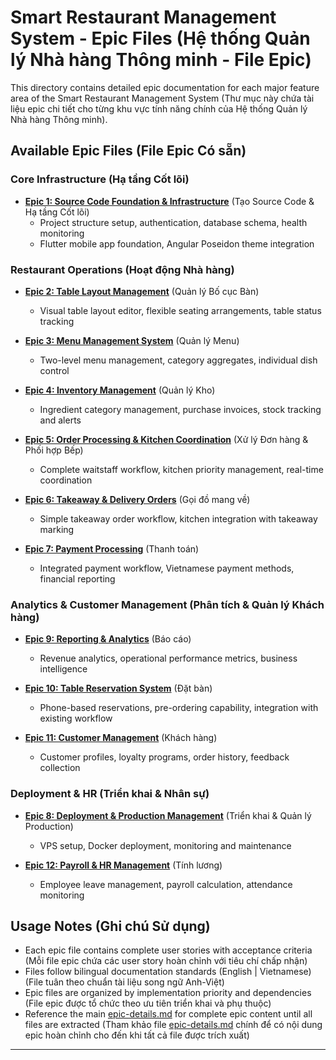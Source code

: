# Smart Restaurant Management System - Epic Files (Hệ thống Quản lý Nhà hàng Thông minh - File Epic)

This directory contains detailed epic documentation for each major feature area of the Smart Restaurant Management System (Thư mục này chứa tài liệu epic chi tiết cho từng khu vực tính năng chính của Hệ thống Quản lý Nhà hàng Thông minh).

## Available Epic Files (File Epic Có sẵn)

### Core Infrastructure (Hạ tầng Cốt lõi)
- **[Epic 1: Source Code Foundation & Infrastructure](./epic-1-source-code-foundation.md)** (Tạo Source Code & Hạ tầng Cốt lõi)
  - Project structure setup, authentication, database schema, health monitoring
  - Flutter mobile app foundation, Angular Poseidon theme integration

### Restaurant Operations (Hoạt động Nhà hàng)
- **[Epic 2: Table Layout Management](./epic-2-table-layout-management.md)** (Quản lý Bố cục Bàn)
  - Visual table layout editor, flexible seating arrangements, table status tracking

- **[Epic 3: Menu Management System](./epic-3-menu-management.md)** (Quản lý Menu)
  - Two-level menu management, category aggregates, individual dish control

- **[Epic 4: Inventory Management](./epic-4-inventory-management.md)** (Quản lý Kho)
  - Ingredient category management, purchase invoices, stock tracking and alerts

- **[Epic 5: Order Processing & Kitchen Coordination](./epic-5-order-processing.md)** (Xử lý Đơn hàng & Phối hợp Bếp)
  - Complete waitstaff workflow, kitchen priority management, real-time coordination

- **[Epic 6: Takeaway & Delivery Orders](./epic-6-takeaway-delivery.md)** (Gọi đồ mang về)
  - Simple takeaway order workflow, kitchen integration with takeaway marking

- **[Epic 7: Payment Processing](./epic-7-payment-processing.md)** (Thanh toán)
  - Integrated payment workflow, Vietnamese payment methods, financial reporting

### Analytics & Customer Management (Phân tích & Quản lý Khách hàng)
- **[Epic 9: Reporting & Analytics](./epic-9-reporting-analytics.md)** (Báo cáo)
  - Revenue analytics, operational performance metrics, business intelligence

- **[Epic 10: Table Reservation System](./epic-10-table-reservation.md)** (Đặt bàn)
  - Phone-based reservations, pre-ordering capability, integration with existing workflow

- **[Epic 11: Customer Management](./epic-11-customer-management.md)** (Khách hàng)
  - Customer profiles, loyalty programs, order history, feedback collection

### Deployment & HR (Triển khai & Nhân sự)
- **[Epic 8: Deployment & Production Management](./epic-8-deployment.md)** (Triển khai & Quản lý Production)
  - VPS setup, Docker deployment, monitoring and maintenance

- **[Epic 12: Payroll & HR Management](./epic-12-payroll-hr.md)** (Tính lương)
  - Employee leave management, payroll calculation, attendance monitoring

## Usage Notes (Ghi chú Sử dụng)

- Each epic file contains complete user stories with acceptance criteria (Mỗi file epic chứa các user story hoàn chỉnh với tiêu chí chấp nhận)
- Files follow bilingual documentation standards (English | Vietnamese) (File tuân theo chuẩn tài liệu song ngữ Anh-Việt)
- Epic files are organized by implementation priority and dependencies (File epic được tổ chức theo ưu tiên triển khai và phụ thuộc)
- Reference the main [epic-details.md](../epic-details.md) for complete epic content until all files are extracted (Tham khảo file [epic-details.md](../epic-details.md) chính để có nội dung epic hoàn chỉnh cho đến khi tất cả file được trích xuất)

---